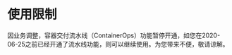 # 使用限制<a name="ops_01_0001"></a>

因业务调整，容器交付流水线（ContainerOps）功能暂停开通，如您在2020-06-25之前已经开通了流水线功能，则可以继续使用。为您带来不便，敬请谅解。

